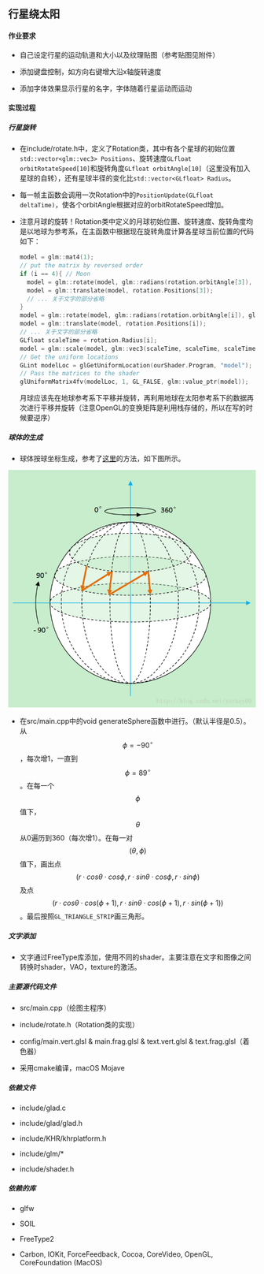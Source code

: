 ## 行星绕太阳



#### 作业要求

* 自己设定行星的运动轨道和大小以及纹理贴图（参考贴图见附件）

* 添加键盘控制，如方向右键增大沿x轴旋转速度
* 添加字体效果显示行星的名字，字体随着行星运动而运动

#### 实现过程

##### 行星旋转

* 在include/rotate.h中，定义了Rotation类，其中有各个星球的初始位置`std::vector<glm::vec3> Positions`、旋转速度`GLfloat orbitRotateSpeed[10]`和旋转角度`GLfloat orbitAngle[10]`（这里没有加入星球的自转），还有星球半径的变化比`std::vector<GLfloat> Radius`。

* 每一帧主函数会调用一次Rotation中的`PositionUpdate(GLfloat deltaTime)`，使各个orbitAngle根据对应的orbitRotateSpeed增加。

* 注意月球的旋转！Rotation类中定义的月球初始位置、旋转速度、旋转角度均是以地球为参考系，在主函数中根据现在旋转角度计算各星球当前位置的代码如下：

  ```C++
  model = glm::mat4(1);
  // put the matrix by reversed order
  if (i == 4){ // Moon
    model = glm::rotate(model, glm::radians(rotation.orbitAngle[3]), glm::vec3(0.0f, 1.0f, 0.0f));
    model = glm::translate(model, rotation.Positions[3]);
    // ... 关于文字的部分省略
  }
  model = glm::rotate(model, glm::radians(rotation.orbitAngle[i]), glm::vec3(0.0f, 1.0f, 0.0f));
  model = glm::translate(model, rotation.Positions[i]);
  // ... 关于文字的部分省略
  GLfloat scaleTime = rotation.Radius[i];
  model = glm::scale(model, glm::vec3(scaleTime, scaleTime, scaleTime));
  // Get the uniform locations
  GLint modelLoc = glGetUniformLocation(ourShader.Program, "model");
  // Pass the matrices to the shader
  glUniformMatrix4fv(modelLoc, 1, GL_FALSE, glm::value_ptr(model));
  ```

  月球应该先在地球参考系下平移并旋转，再利用地球在太阳参考系下的数据再次进行平移并旋转（注意OpenGL的变换矩阵是利用栈存储的，所以在写的时候要逆序）

##### 球体的生成

* 球体按球坐标生成，参考了[这里](https://blog.csdn.net/xufan123123/article/details/72667882)的方法，如下图所示。

![](draw_sphere.png)

* 在src/main.cpp中的void generateSphere函数中进行。（默认半径是0.5）。从$$\phi=-90^{\circ}$$，每次增1，一直到$$\phi=89^{\circ}$$。在每一个$$\phi$$值下，$$\theta$$从0遍历到360（每次增1）。在每一对$$(\theta, \phi)$$值下，画出点$$(r \cdot cos\theta \cdot cos\phi, r \cdot sin\theta \cdot cos\phi, r \cdot sin\phi )$$及点$$(r \cdot cos\theta \cdot cos(\phi+1), r \cdot sin\theta \cdot cos(\phi+1), r \cdot sin(\phi+1) )$$。最后按照`GL_TRIANGLE_STRIP`画三角形。

##### 文字添加

* 文字通过FreeType库添加，使用不同的shader。主要注意在文字和图像之间转换时shader，VAO，texture的激活。

##### 主要源代码文件

- src/main.cpp（绘图主程序）

- include/rotate.h（Rotation类的实现）

- config/main.vert.glsl & main.frag.glsl & text.vert.glsl & text.frag.glsl（着色器）

- 采用cmake编译，macOS Mojave

##### 依赖文件

* include/glad.c

* include/glad/glad.h

* include/KHR/khrplatform.h

* include/glm/*

* include/shader.h

##### 依赖的库

* glfw

* SOIL
* FreeType2

* Carbon, IOKit, ForceFeedback, Cocoa, CoreVideo, OpenGL, CoreFoundation (MacOS)